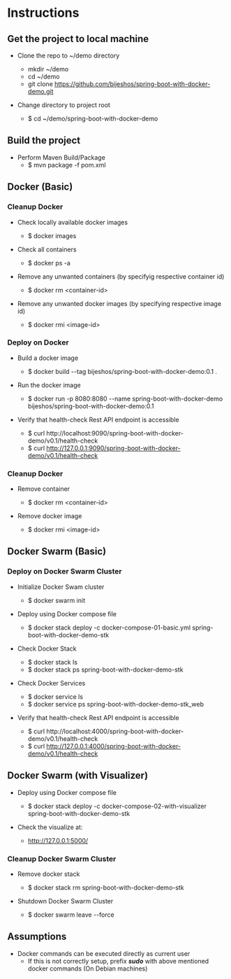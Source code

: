 # Instructions

## Get the project to local machine
- Clone the repo to ~/demo directory
    - mkdir ~/demo
    - cd ~/demo
	 - git clone https://github.com/bijeshos/spring-boot-with-docker-demo.git

- Change directory to project root
	 - $ cd ~/demo/spring-boot-with-docker-demo


## Build the project
- Perform Maven Build/Package
    - $ mvn package -f pom.xml

## Docker (Basic)
### Cleanup Docker
- Check locally available docker images
	 - $ docker images

- Check all containers
	 - $ docker ps -a

- Remove any unwanted containers (by specifyig respective container id)
	 - $ docker rm \<container-id>

- Remove any unwanted docker images (by specifying respective image id)
	 - $ docker rmi \<image-id>

### Deploy on Docker
- Build a docker image
	 - $ docker build --tag bijeshos/spring-boot-with-docker-demo:0.1 .

- Run the docker image
	 - $ docker run -p 8080:8080 --name spring-boot-with-docker-demo bijeshos/spring-boot-with-docker-demo:0.1 

- Verify that health-check Rest API endpoint is accessible
	 - $ curl http://localhost:9090/spring-boot-with-docker-demo/v0.1/health-check
	 - $ curl http://127.0.0.1:9090/spring-boot-with-docker-demo/v0.1/health-check

### Cleanup Docker
- Remove container
	 - $ docker rm \<container-id>

- Remove docker image
	 - $ docker rmi \<image-id>


## Docker Swarm (Basic)

### Deploy on Docker Swarm Cluster
- Initialize Docker Swam cluster
	 - $ docker swarm init

- Deploy using Docker compose file
	 - $ docker stack deploy -c docker-compose-01-basic.yml spring-boot-with-docker-demo-stk

- Check Docker Stack
	 - $ docker stack ls
	 - $ docker stack ps spring-boot-with-docker-demo-stk

- Check Docker Services
	 - $ docker service ls
	 - $ docker service ps spring-boot-with-docker-demo-stk_web

- Verify that health-check Rest API endpoint is accessible
	 - $ curl http://localhost:4000/spring-boot-with-docker-demo/v0.1/health-check
	 - $ curl http://127.0.0.1:4000/spring-boot-with-docker-demo/v0.1/health-check

## Docker Swarm (with Visualizer)
- Deploy using Docker compose file
	 - $ docker stack deploy -c docker-compose-02-with-visualizer spring-boot-with-docker-demo-stk

- Check the visualize at:
	 - http://127.0.0.1:5000/

### Cleanup Docker Swarm Cluster
- Remove docker stack
	 - $ docker stack rm spring-boot-with-docker-demo-stk

- Shutdown Docker Swarm Cluster
	 - $ docker swarm leave --force

## Assumptions
- Docker commands can be executed directly as current user
	 - If this is not correctly setup, prefix ***sudo*** with above mentioned docker commands (On Debian machines)
